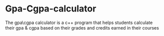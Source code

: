 # Gpa-Cgpa-calculator
The gpa\cgpa calculator is a c++ program that helps students calculate their gpa &amp; cgpa based on their grades and credits earned in their courses 

